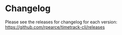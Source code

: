 # Changelog

Please see the releases for changelog for each version:
https://github.com/rpearce/timetrack-cli/releases
